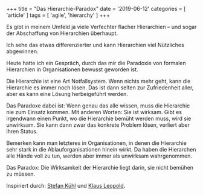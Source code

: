 +++
title = "Das Hierarchie-Paradox"
date = '2019-06-12'
categories = [ 'article' ]
tags = [ 'agile', 'hierarchy' ]
+++

Es gibt in meinem Umfeld ja viele Verfechter flacher Hierarchien – und sogar der Abschaffung von Hierarchien überhaupt.

Ich sehe das etwas differenzierter und kann Hierarchien viel Nützliches abgewinnen.

Heute hatte ich ein Gespräch, durch das mir die Paradoxie von formalen Hierarchien in Organisationen bewusst geworden ist.
<!--more-->

Die Hierarchie ist eine Art Notfallsystem.
Wenn nichts mehr geht, kann die Hierarchie es immer noch lösen.
Das ist dann selten zur Zufriedenheit aller, aber es kann eine Lösung herbeigeführt werden.

Das Paradoxe dabei ist: Wenn genau das alle wissen, muss die Hierarchie nie zum Einsatz kommen.
Mit anderen Worten: Sie ist wirksam.
Gibt es irgendwann einen Punkt, wo die Hierarchie bemüht werden muss, wird sie unwirksam.
Sie kann dann zwar das konkrete Problem lösen, verliert aber ihren Status.

Bemerken kann man letzteres in Organisationen, in denen die Hierarchie sehr stark in die Ablauforganisationen hinein wirkt.
Da haben die Hierarchen alle Hände voll zu tun, werden aber immer als unwirksam wahrgenommen.

Das Paradox: Die Wirksamkeit der Hierarchie liegt darin, sie nicht bemühen zu müssen.

Inspiriert durch: [Stefan Kühl][1] und [Klaus Leopold][2].

[1]: https://www.goodreads.com/book/show/19286163-organisationen "Organisationen: Eine sehr kurze Einführung by Stefan Kühl"
[2]: https://www.goodreads.com/book/show/42597568-agilit-t-neu-denken---warum-agile-teams-nichts-mit-business-agilit-t-zu "Agilität neu denken - Warum agile Teams nichts mit Business-Agilität zu tun haben by Klaus Leopold"
